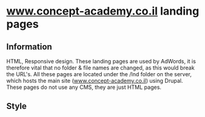 # www.concept-academy.co.il landing pages

## Information
HTML, Responsive design.
These landing pages are used by AdWords, it is therefore vital that no folder & file names are changed, as this would break the URL's.
All these pages are located under the /lnd folder on the server, which hosts the main site (www.concept-academy.co.il) using Drupal. These pages do not use any CMS, they are just HTML pages.

## Style
